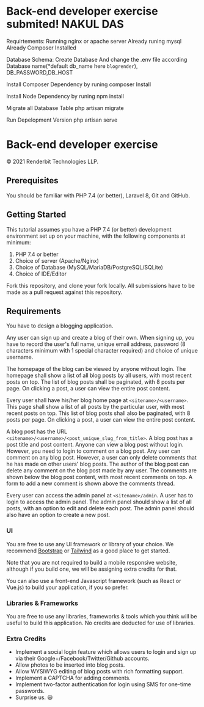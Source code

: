 # Back-end developer exercise submited! NAKUL DAS

Requirtements:
Running nginx or apache server
Already runing mysql
Already Composer Installed

Database Schema:
Create Database And change the .env file according Database name(*default db_name here `blogrender`), DB_PASSWORD,DB_HOST

Install Composer Dependency by runing
composer Install

Install Node Dependency by runing
npm install

Migrate all Database Table
php artisan migrate

Run Depelopment Version
php artisan serve


# Back-end developer exercise

&copy; 2021 Renderbit Technologies LLP.

## Prerequisites

You should be familiar with PHP 7.4 (or better), Laravel 8, Git and GitHub.

## Getting Started

This tutorial assumes you have a PHP 7.4 (or better) development environment set up on your machine, with the following components at minimum:

1. PHP 7.4 or better
2. Choice of server (Apache/Nginx)
3. Choice of Database (MySQL/MariaDB/PostgreSQL/SQLite)
4. Choice of IDE/Editor

Fork this repository, and clone your fork locally. All submissions have to be made as a pull request against this repository.

## Requirements

You have to design a blogging application.

Any user can sign up and create a blog of their own. When signing up, you have to record the user's full name, unique email address, password (8 characters minimum with 1 special character required) and choice of unique username.

The homepage of the blog can be viewed by anyone without login. The homepage shall show a list of all blog posts by all users, with most recent posts on top. The list of blog posts shall be paginated, with 8 posts per page. On clicking a post, a user can view the entire post content.

Every user shall have his/her blog home page at `<sitename>/<username>`. This page shall show a list of all posts by the particular user, with most recent posts on top. This list of blog posts shall also be paginated, with 8 posts per page. On clicking a post, a user can view the entire post content.

A blog post has the URL `<sitename>/<username>/<post_unique_slug_from_title>`. A blog post has a post title and post content. Anyone can view a blog post without login. However, you need to login to comment on a blog post. Any user can comment on any blog post. However, a user can only delete comments that he has made on other users' blog posts. The author of the blog post can delete any comment on the blog post made by any user. The comments are shown below the blog post content, with most recent comments on top. A form to add a new comment is shown above the comments thread.

Every user can access the admin  panel at `<sitename>/admin`. A user has to login to access the admin panel. The admin panel should show a list of all posts, with an option to edit and delete each post. The admin panel should also have an option to create a new post.

### UI

You are free to use any UI framework or library of your choice. We recommend [Bootstrap](https://getbootstrap.com) or [Tailwind](https://tailwindcss.com) as a good place to get started.

Note that you are not required to build a mobile responsive website, although if you build one, we will be assigning extra credits for that.

You can also use a front-end Javascript framework (such as React or Vue.js) to build your application, if you so prefer.

### Libraries & Frameworks

You are free to use any libraries, frameworks & tools which you think will be useful to build this application. No credits are deducted for use of libraries.

### Extra Credits

- Implement a social login feature which allows users to login and sign up via their Google+/Facebook/Twitter/Github accounts.
- Allow photos to be inserted into blog posts.
- Allow WYSIWYG editing of blog posts with rich formatting support.
- Implement a CAPTCHA for adding comments.
- Implement two-factor authentication for login using SMS for one-time passwords.
- Surprise us. :smiley:
